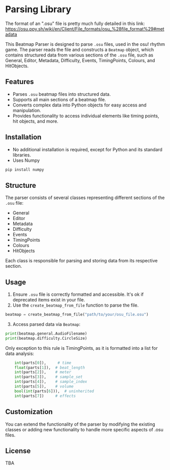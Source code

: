 # Parsing Library

The format of an ".osu" file is pretty much fully detailed in this link:
https://osu.ppy.sh/wiki/en/Client/File_formats/osu_%28file_format%29#metadata

This Beatmap Parser is designed to parse `.osu` files, used in the osu! rhythm game. The parser reads the file and constructs a `Beatmap` object, which contains structured data from various sections of the `.osu` file, such as General, Editor, Metadata, Difficulty, Events, TimingPoints, Colours, and HitObjects.

## Features

- Parses `.osu` beatmap files into structured data.
- Supports all main sections of a beatmap file.
- Converts complex data into Python objects for easy access and manipulation.
- Provides functionality to access individual elements like timing points, hit objects, and more.

## Installation

- No additional installation is required, except for Python and its standard libraries.
- Uses Numpy

```bash
pip install numpy
```

## Structure

The parser consists of several classes representing different sections of the `.osu` file:

* General
* Editor
* Metadata
* Difficulty
* Events
* TimingPoints
* Colours
* HitObjects

Each class is responsible for parsing and storing data from its respective section.

## Usage

1. Ensure `.osu` file is correctly formatted and accessible. It's ok if deprecated items exist in your file.
2. Use the `create_beatmap_from_file` function to parse the file.
```Python
beatmap = create_beatmap_from_file("path/to/your/osu_file.osu")
```
3. Access parsed data via `Beatmap`:

```Python
print(beatmap.general.AudioFilename)
print(beatmap.difficulty.CircleSize)
```

Only exception to this rule is TimingPoints, as it is formatted into a list for data analysis:

```Python
    int(parts[0]),     # time
    float(parts[1]),  # beat_length
    int(parts[2]),    # meter
    int(parts[3]),    # sample_set
    int(parts[4]),    # sample_index
    int(parts[5]),    # volume
    bool(int(parts[6])),  # uninherited
    int(parts[7])     # effects
```

## Customization

You can extend the functionality of the parser by modifying the existing classes or adding new functionality to handle more specific aspects of .osu files.

## License

TBA


